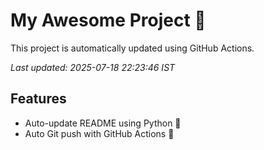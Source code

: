 # My Awesome Project 🚀

This project is automatically updated using GitHub Actions.

_Last updated: 2025-07-18 22:23:46 IST_

## Features
- Auto-update README using Python 🐍
- Auto Git push with GitHub Actions 🤖
